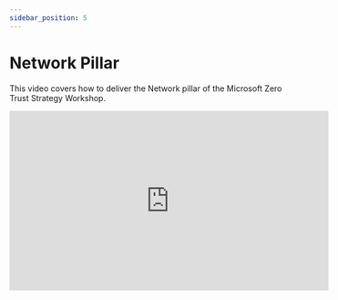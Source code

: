 ```yaml
---
sidebar_position: 5
---
```


# Network Pillar

This video covers how to deliver the Network pillar of the Microsoft Zero Trust Strategy Workshop.

<iframe width="560" height="315" src="https://www.youtube.com/embed/Rpvbdr2E3vI?si=DDHGQnYMxs6SRhFB" title="YouTube video player" frameborder="0" allow="accelerometer; autoplay; clipboard-write; encrypted-media; gyroscope; picture-in-picture; web-share" referrerpolicy="strict-origin-when-cross-origin" allowfullscreen></iframe>